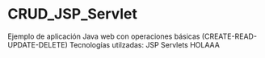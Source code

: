 # CRUD_JSP_Servlet
Ejemplo de aplicación Java web con operaciones básicas (CREATE-READ-UPDATE-DELETE)
Tecnologías utilzadas:
  JSP
  Servlets
HOLAAA
